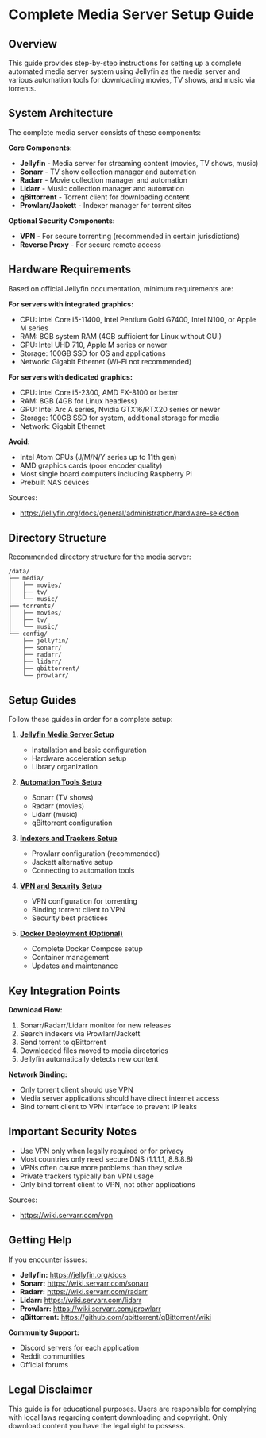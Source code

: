 # Complete Media Server Setup Guide

## Overview

This guide provides step-by-step instructions for setting up a complete automated media server system using Jellyfin as the media server and various automation tools for downloading movies, TV shows, and music via torrents.

## System Architecture

The complete media server consists of these components:

**Core Components:**
- **Jellyfin** - Media server for streaming content (movies, TV shows, music)
- **Sonarr** - TV show collection manager and automation
- **Radarr** - Movie collection manager and automation  
- **Lidarr** - Music collection manager and automation
- **qBittorrent** - Torrent client for downloading content
- **Prowlarr/Jackett** - Indexer manager for torrent sites

**Optional Security Components:**
- **VPN** - For secure torrenting (recommended in certain jurisdictions)
- **Reverse Proxy** - For secure remote access

## Hardware Requirements

Based on official Jellyfin documentation, minimum requirements are:

**For servers with integrated graphics:**
- CPU: Intel Core i5-11400, Intel Pentium Gold G7400, Intel N100, or Apple M series
- RAM: 8GB system RAM (4GB sufficient for Linux without GUI)
- GPU: Intel UHD 710, Apple M series or newer
- Storage: 100GB SSD for OS and applications
- Network: Gigabit Ethernet (Wi-Fi not recommended)

**For servers with dedicated graphics:**
- CPU: Intel Core i5-2300, AMD FX-8100 or better
- RAM: 8GB (4GB for Linux headless)
- GPU: Intel Arc A series, Nvidia GTX16/RTX20 series or newer
- Storage: 100GB SSD for system, additional storage for media
- Network: Gigabit Ethernet

**Avoid:**
- Intel Atom CPUs (J/M/N/Y series up to 11th gen)
- AMD graphics cards (poor encoder quality)
- Most single board computers including Raspberry Pi
- Prebuilt NAS devices

Sources: 
- https://jellyfin.org/docs/general/administration/hardware-selection

## Directory Structure

Recommended directory structure for the media server:

```
/data/
├── media/
│   ├── movies/
│   ├── tv/
│   └── music/
├── torrents/
│   ├── movies/
│   ├── tv/
│   └── music/
└── config/
    ├── jellyfin/
    ├── sonarr/
    ├── radarr/
    ├── lidarr/
    ├── qbittorrent/
    └── prowlarr/
```

## Setup Guides

Follow these guides in order for a complete setup:

1. **[Jellyfin Media Server Setup](./02-jellyfin-setup.md)**
   - Installation and basic configuration
   - Hardware acceleration setup
   - Library organization

2. **[Automation Tools Setup](./03-automation-tools-setup.md)**
   - Sonarr (TV shows)
   - Radarr (movies)
   - Lidarr (music)
   - qBittorrent configuration

3. **[Indexers and Trackers Setup](./04-indexers-setup.md)**
   - Prowlarr configuration (recommended)
   - Jackett alternative setup
   - Connecting to automation tools

4. **[VPN and Security Setup](./05-vpn-security-setup.md)**
   - VPN configuration for torrenting
   - Binding torrent client to VPN
   - Security best practices

5. **[Docker Deployment (Optional)](./06-docker-deployment.md)**
   - Complete Docker Compose setup
   - Container management
   - Updates and maintenance

## Key Integration Points

**Download Flow:**
1. Sonarr/Radarr/Lidarr monitor for new releases
2. Search indexers via Prowlarr/Jackett
3. Send torrent to qBittorrent
4. Downloaded files moved to media directories
5. Jellyfin automatically detects new content

**Network Binding:**
- Only torrent client should use VPN
- Media server applications should have direct internet access
- Bind torrent client to VPN interface to prevent IP leaks

## Important Security Notes

- Use VPN only when legally required or for privacy
- Most countries only need secure DNS (1.1.1.1, 8.8.8.8)
- VPNs often cause more problems than they solve
- Private trackers typically ban VPN usage
- Only bind torrent client to VPN, not other applications

Sources:
- https://wiki.servarr.com/vpn

## Getting Help

If you encounter issues:

- **Jellyfin:** https://jellyfin.org/docs
- **Sonarr:** https://wiki.servarr.com/sonarr  
- **Radarr:** https://wiki.servarr.com/radarr
- **Lidarr:** https://wiki.servarr.com/lidarr
- **Prowlarr:** https://wiki.servarr.com/prowlarr
- **qBittorrent:** https://github.com/qbittorrent/qBittorrent/wiki

**Community Support:**
- Discord servers for each application
- Reddit communities
- Official forums

## Legal Disclaimer

This guide is for educational purposes. Users are responsible for complying with local laws regarding content downloading and copyright. Only download content you have the legal right to possess.